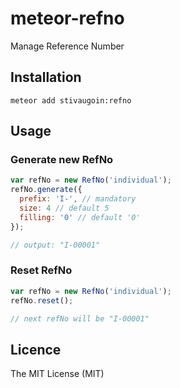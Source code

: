 # meteor-refno
Manage Reference Number

## Installation

```
meteor add stivaugoin:refno
```

## Usage
### Generate new RefNo
``` js
var refNo = new RefNo('individual');
refNo.generate({
  prefix: 'I-', // mandatory
  size: 4 // default 5
  filling: '0' // default '0'
});

// output: "I-00001"
```

### Reset RefNo
``` js
var refNo = new RefNo('individual');
refNo.reset();

// next refNo will be "I-00001"
```

## Licence
The MIT License (MIT)
